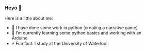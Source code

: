 ### Heyo 👋


Here is a little about me:

- 🔭 I have done some work in python (creating a narrative game)
- 🌱 I’m currently learning some python basics and working with an Arduino
- ⚡ Fun fact: I study at the University of Waterloo!
